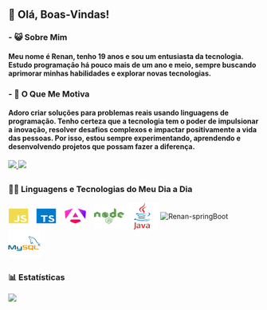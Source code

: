 ##  👋  Olá, Boas-Vindas!

### - 😺 Sobre Mim
#### Meu nome é Renan, tenho 19 anos e sou um entusiasta da tecnologia. Estudo programação há pouco mais de um ano e meio, sempre buscando aprimorar minhas habilidades e explorar novas tecnologias. 

### - 💪 O Que Me Motiva
#### Adoro criar soluções para problemas reais usando linguagens de programação. Tenho certeza que a tecnologia tem o poder de impulsionar a inovação, resolver desafios complexos e impactar positivamente a vida das pessoas. Por isso, estou sempre experimentando, aprendendo e desenvolvendo projetos que possam fazer a diferença.

<div style="display: inine_block">
  <a href="https://www.linkedin.com/in/renan-teles-3a1290355" target="_blank">
    <img src="https://img.shields.io/badge/-LinkedIn-%230077B5?style=for-the-badge&logo=linkedin&logoColor=white"/>
  </a>
   
  <a href="mailto:renanlopesteles2@gmail.com">
    <img src="https://img.shields.io/badge/-Gmail-%23333?style=for-the-badge&logo=gmail&logoColor=white" />
  </a>
</div>

##

### 🧑‍💻 Linguagens e Tecnologias do Meu Dia a Dia
<div style="display: inine_block">
  <img align="center" alt="Renan-js" height="30" width="40" src="https://raw.githubusercontent.com/devicons/devicon/master/icons/javascript/javascript-plain.svg"/>&nbsp;&nbsp;&nbsp;
  <img align="center" alt="Renan-ts" height="30" width="40" src="https://raw.githubusercontent.com/devicons/devicon/master/icons/typescript/typescript-original.svg"/>&nbsp;&nbsp;&nbsp;
  <img align="center" alt="Renan-angular" height="30" width="45" src="https://raw.githubusercontent.com/devicons/devicon/master/icons/angular/angular-original.svg"/>&nbsp;&nbsp;&nbsp;
  <img align="center" alt="Renan-nodejs" height="50" width="60" src="https://raw.githubusercontent.com/devicons/devicon/master/icons/nodejs/nodejs-plain-wordmark.svg"/>
  <img align="center" alt="Renan-java" height="55" width="65" src="https://raw.githubusercontent.com/devicons/devicon/master/icons/java/java-original-wordmark.svg"/>
  <img align="center" alt="Renan-springBoot" height="65" width="65" src="https://user-images.githubusercontent.com/33158051/103466606-760a4000-4d14-11eb-9941-2f3d00371471.png"/>
  <img align="center" alt="Renan-mysql" height="55" width="65" src="https://raw.githubusercontent.com/devicons/devicon/master/icons/mysql/mysql-original-wordmark.svg"/>
</div>

##

### 📊 Estatísticas
<img height="180" align="top" src="https://github-readme-stats.vercel.app/api/top-langs/?username=renan-teles&layout=compact&langs_count=16&theme=dark"/>

##

<!--
### 📊 Estatísticas
<div style="display: inine_block">
  <img height="180" align="top" src="https://github-readme-stats.vercel.app/api/top-langs/?username=renan-teles&layout=compact&langs_count=16&theme=dracula"/>
  <img height="180" align="top" src="https://github-readme-stats.vercel.app/api?username=renan-teles&show_icons=true&theme=dracula&include_all_commits=true&count_private=true"/>
</div>
-->
